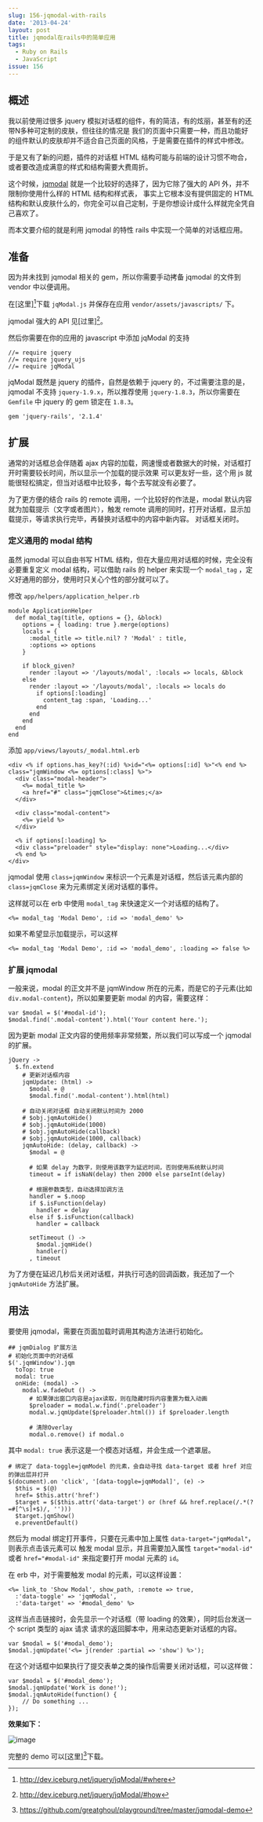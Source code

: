 ```yaml
---
slug: 156-jqmodal-with-rails
date: '2013-04-24'
layout: post
title: jqmodal在rails中的简单应用
tags:
  - Ruby on Rails
  - JavaScript
issue: 156
---
```


概述
----

我以前使用过很多 jquery 模拟对话框的组件，有的简洁，有的炫丽，甚至有的还带N多种可定制的皮肤，但往往的情况是
我们的页面中只需要一种，而且功能好的组件默认的皮肤却并不适合自己页面的风格，于是需要在插件的样式中修改。

于是又有了新的问题，插件的对话框 HTML 结构可能与前端的设计习惯不吻合，或者要改造成满意的样式和结构需要大费周折。

这个时候，[jqmodal][jqm] 就是一个比较好的选择了，因为它除了强大的 API 外，并不限制你使用什么样的 HTML 结构和样式表，
事实上它根本没有提供固定的 HTML 结构和默认皮肤什么的，你完全可以自己定制，于是你想设计成什么样就完全凭自己喜欢了。

而本文要介绍的就是利用 jqmodal 的特性 rails 中实现一个简单的对话框应用。

准备
-----

因为并未找到 jqmodal 相关的 gem，所以你需要手动拷备 jqmodal 的文件到 vendor 中以便调用。

在[这里][^1]下载 `jqModal.js` 并保存在应用 `vendor/assets/javascripts/` 下。

jqmodal 强大的 API 见[过里][^2]。

然后你需要在你的应用的 javascript 中添加 jqModal 的支持

    //= require jquery
    //= require jquery_ujs
    //= require jqModal

jqModal 既然是 jquery 的插件，自然是依赖于 jquery 的，不过需要注意的是，jqmodal 不支持 `jquery-1.9.x`，所以推荐使用
`jquery-1.8.3`，所以你需要在 `Gemfile` 中 jquery 的 gem 锁定在 `1.8.3`。

    gem 'jquery-rails', '2.1.4'

扩展
-------

通常的对话框总会伴随着 ajax 内容的加载，网速慢或者数据大的时候，对话框打开时需要较长时间，所以显示一个加载的提示效果
可以更友好一些，这个用 js 就能很轻松搞定，但当对话框中比较多，每个去写就没有必要了。

为了更方便的结合 rails 的 remote 调用，一个比较好的作法是，modal 默认内容就为加载提示（文字或者图片），触发 remote 
调用的同时，打开对话框，显示加载提示，等请求执行完毕，再替换对话框中的内容中新内容。
对话框关闭时。

### 定义通用的 modal 结构 

虽然 jqmodal 可以自由书写 HTML 结构，但在大量应用对话框的时候，完全没有必要重复定义 modal 结构，可以借助 rails 的 
helper 来实现一个 `modal_tag` ，定义好通用的部分，使用时只关心个性的部分就可以了。

修改 `app/helpers/application_helper.rb`

    module ApplicationHelper
      def modal_tag(title, options = {}, &block)
        options = { loading: true }.merge(options)
        locals = { 
          :modal_title => title.nil? ? 'Modal' : title,
          :options => options
        }

        if block_given?
          render :layout => '/layouts/modal', :locals => locals, &block
        else
          render :layout => '/layouts/modal', :locals => locals do 
            if options[:loading] 
              content_tag :span, 'Loading...'
            end
          end
        end
      end
    end

添加 `app/views/layouts/_modal.html.erb`

    <div <% if options.has_key?(:id) %>id="<%= options[:id] %>"<% end %> class="jqmWindow <%= options[:class] %>">
      <div class="modal-header">
        <%= modal_title %>
        <a href="#" class="jqmClose">&times;</a>
      </div>

      <div class="modal-content">
        <%= yield %>
      </div>

      <% if options[:loading] %>
      <div class="preloader" style="display: none">Loading...</div>
      <% end %>
    </div>

jqmodal 使用 `class=jqmWindow` 来标识一个元素是对话框，然后该元素内部的 `class=jqmClose` 来为元素绑定关闭对话框的事件。 

这样就可以在 erb 中使用 `modal_tag` 来快速定义一个对话框的结构了。

    <%= modal_tag 'Modal Demo', :id => 'modal_demo' %>

如果不希望显示加载提示，可以这样

    <%= modal_tag 'Modal Demo', :id => 'modal_demo', :loading => false %>

### 扩展 jqmodal

一般来说，modal 的正文并不是 jqmWindow 所在的元素，而是它的子元素(比如 `div.modal-content`)，所以如果要更新 modal 
的内容，需要这样：

    var $modal = $('#modal-id');
    $modal.find('.modal-content').html('Your content here.');

因为更新 modal 正文内容的使用频率非常频繁，所以我们可以写成一个 jqmodal 的扩展。

    jQuery ->
      $.fn.extend
        # 更新对话框内容
        jqmUpdate: (html) ->
          $modal = @
          $modal.find('.modal-content').html(html)

        # 自动关闭对话框 自动关闭默认时间为 2000
        # $obj.jqmAutoHide()
        # $obj.jqmAutoHide(1000)
        # $obj.jqmAutoHide(callback)
        # $obj.jqmAutoHide(1000, callback)
        jqmAutoHide: (delay, callback) ->
          $modal = @

          # 如果 delay 为数字，则使用该数字为延迟时间，否则使用系统默认时间
          timeout = if isNaN(delay) then 2000 else parseInt(delay)

          # 根据参数类型，自动选择加调方法
          handler = $.noop
          if $.isFunction(delay)
            handler = delay
          else if $.isFunction(callback)
            handler = callback
          
          setTimeout () ->
            $modal.jqmHide()
            handler()
          , timeout

为了方便在延迟几秒后关闭对话框，并执行可选的回调函数，我还加了一个 `jqmAutoHide` 方法扩展。

用法
-----

要使用 jqmodal，需要在页面加载时调用其构造方法进行初始化。

    ## jqmDialog 扩展方法
    # 初始化页面中的对话框
    $('.jqmWindow').jqm
      toTop: true
      modal: true
      onHide: (modal) ->
        modal.w.fadeOut () ->
          # 如果弹出窗口内容是ajax读取，则在隐藏时将内容重置为载入动画
          $preloader = modal.w.find('.preloader')
          modal.w.jqmUpdate($preloader.html()) if $preloader.length
          
          # 清除Overlay
          modal.o.remove() if modal.o

其中 `modal: true` 表示这是一个模态对话框，并会生成一个遮罩层。

    # 绑定了 data-toggle=jqmModel 的元素，会自动寻找 data-target 或者 href 对应的弹出层并打开
    $(document).on 'click', '[data-toggle=jqmModal]', (e) ->
      $this = $(@)
      href= $this.attr('href')
      $target = $($this.attr('data-target') or (href && href.replace(/.*(?=#[^\s]+$)/, '')))
      $target.jqmShow()
      e.preventDefault()


然后为 modal 绑定打开事件，只要在元素中加上属性 `data-target="jqmModal"`，则表示点击该元素可以
触发 modal 显示，并且需要加入属性 `target="modal-id"` 或者 `href="#modal-id"` 来指定要打开
modal 元素的 `id`。

在 erb 中，对于需要触发 modal 的元素，可以这样设置：

    <%= link_to 'Show Modal', show_path, :remote => true, 
      :'data-toggle' => 'jqmModal', 
      :'data-target' => '#modal_demo' %>

这样当点击链接时，会先显示一个对话框（带 loading 的效果），同时后台发送一个 script 类型的 ajax 请求
请求的返回脚本中，用来动态更新对话框的内容。

    var $modal = $('#modal_demo');
    $modal.jqmUpdate('<%= j(render :partial => 'show') %>');

在这个对话框中如果执行了提交表单之类的操作后需要关闭对话框，可以这样做：

    var $modal = $('#modal_demo');
    $modal.jqmUpdate('Work is done!');
    $modal.jqmAutoHide(function() {
        // Do something ...
    });


**效果如下：**

![image](https://github.com/greatghoul/greatghoul.github.io/assets/208966/f13b3939-5a39-4498-bc2b-ac4b49daa5ae)


完整的 demo 可以[这里][^3]下载。

[jqm]: http://dev.iceburg.net/jquery/jqModal/
[^1]: http://dev.iceburg.net/jquery/jqModal/#where
[^2]: http://dev.iceburg.net/jquery/jqModal/#how
[^3]: https://github.com/greatghoul/playground/tree/master/jqmodal-demo
